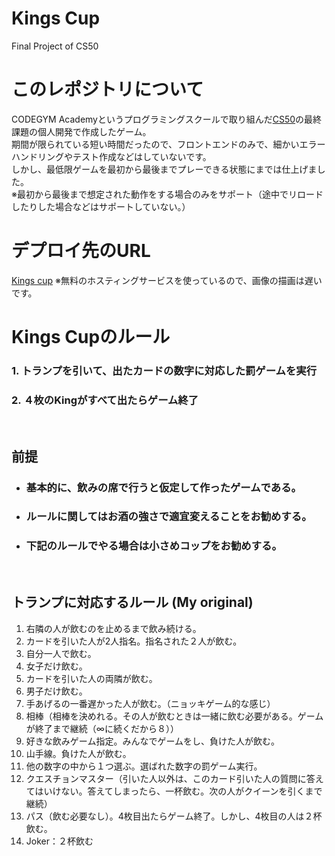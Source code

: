 # Kings Cup
Final Project of CS50

# このレポジトリについて
CODEGYM Academyというプログラミングスクールで取り組んだ[CS50](https://cs50.jp/)の最終課題の個人開発で作成したゲーム。<br>
期間が限られている短い時間だったので、フロントエンドのみで、細かいエラーハンドリングやテスト作成などはしていないです。<br>
しかし、最低限ゲームを最初から最後までプレーできる状態にまでは仕上げました。<br>
※最初から最後まで想定された動作をする場合のみをサポート（途中でリロードしたりした場合などはサポートしていない。）

# デプロイ先のURL
[Kings cup](https://kings-cup-two.vercel.app/)
※無料のホスティングサービスを使っているので、画像の描画は遅いです。

# Kings Cupのルール

### 1. トランプを引いて、出たカードの数字に対応した罰ゲームを実行
### 2. ４枚のKingがすべて出たらゲーム終了

<br>

## 前提
- ### 基本的に、飲みの席で行うと仮定して作ったゲームである。
- ### ルールに関してはお酒の強さで適宜変えることをお勧めする。
- ### 下記のルールでやる場合は小さめコップをお勧めする。

<br>

## トランプに対応するルール  (My original)

1. 右隣の人が飲むのを止めるまで飲み続ける。
1. カードを引いた人が2人指名。指名された２人が飲む。
1. 自分一人で飲む。
1. 女子だけ飲む。
1. カードを引いた人の両隣が飲む。
1. 男子だけ飲む。
1. 手あげるの一番遅かった人が飲む。（ニョッキゲーム的な感じ）
1. 相棒（相棒を決めれる。その人が飲むときは一緒に飲む必要がある。ゲームが終了まで継続（∞に続くだから８））
1. 好きな飲みゲーム指定。みんなでゲームをし、負けた人が飲む。
1. 山手線。負けた人が飲む。
1. 他の数字の中から１つ選ぶ。選ばれた数字の罰ゲーム実行。
1. クエスチョンマスター（引いた人以外は、このカード引いた人の質問に答えてはいけない。答えてしまったら、一杯飲む。次の人がクイーンを引くまで継続）
1. パス（飲む必要なし）。4枚目出たらゲーム終了。しかし、4枚目の人は２杯飲む。<br>
1. Joker：２杯飲む
